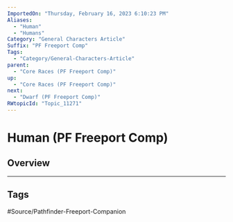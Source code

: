 ```yaml
---
ImportedOn: "Thursday, February 16, 2023 6:10:23 PM"
Aliases:
  - "Human"
  - "Humans"
Category: "General Characters Article"
Suffix: "PF Freeport Comp"
Tags:
  - "Category/General-Characters-Article"
parent:
  - "Core Races (PF Freeport Comp)"
up:
  - "Core Races (PF Freeport Comp)"
next:
  - "Dwarf (PF Freeport Comp)"
RWtopicId: "Topic_11271"
---
```

# Human (PF Freeport Comp)
## Overview

---
## Tags
#Source/Pathfinder-Freeport-Companion

